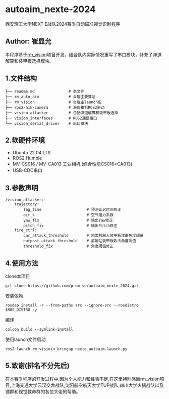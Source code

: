 # autoaim_nexte-2024
西安理工大学NEXT E战队2024赛季自动瞄准视觉识别程序
## Author: 崔显允
本程序基于[rm_vision](https://gitlab.com/rm_vision)项目开发，结合队内实际情况重写了串口模块，补充了弹道解算和装甲板选择模块。
## 1.文件结构
    ├── readme.md               # 本文件
    ├── rm_auto_aim             # 自瞄主要算法
    ├── rm_vision               # 自瞄主launch包
    ├── ros2-hik-camera         # 海康相机ROS2驱动
    ├── vision_attacker         # 包括弹道解算和装甲板选择
    ├── vision_interfaces       # ROS2通信接口
    └── vision_serial_driver    # 串口模块
## 2.软硬件环境
- Ubuntu 22.04 LTS
- ROS2 Humble
- MV-CS016 / MV-CA013 工业相机 (综合性能CS016>CA013)
- USB-CDC串口
## 3.参数声明
    /vision_attacker:
        trajectory:
            lag_time                    # 预测延迟时间修正
            air_k                       # 空气阻力系数
            yaw_fix                     # 输出Yaw修正
            pitch_fix                   # 输出Pitch修正
        fire_ctrl:
            car_attack_threshold        # 地面机器人装甲板攻击角度阈值
            outpost_attack_threshold    # 前哨站装甲板攻击角度阈值
            threshold_fix               # 角度阈值修正
## 4.使用方法
clone本项目

    git clone https://github.com/prom-se/autoaim_nexte_2024.git
安装依赖

    rosdep install -r --from-paths src --ignore-src --rosdistro $ROS_DISTRO -y
编译

    colcon build --symlink-install
使用launch文件启动

    ros2 launch rm_visioin_bringup nexte_autoaim.launch.py
## 5.致谢(排名不分先后)
  在本赛季程序的开发过程中,因为个人能力和经验不足,在这里特别感谢rm_vision项目,上海交通大学云汉交龙战队,沈阳航空航天大学TUP战队,四川大学火锅战队以及镖群和视觉救命群的各位大佬的帮助。